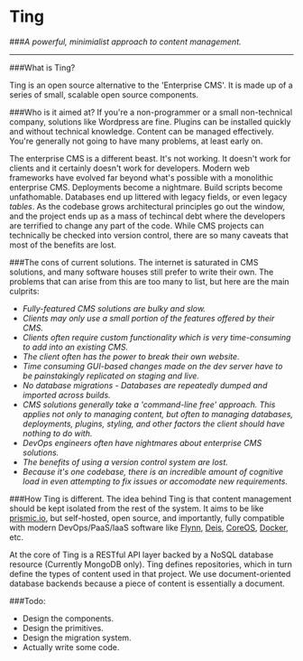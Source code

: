 # Ting
###*A powerful, minimialist approach to content management.*
***
###What is Ting?

Ting is an open source alternative to the 'Enterprise CMS'. It is made up of a series of small, scalable open source components.

###Who is it aimed at?
If you're a non-programmer or a small non-technical company, solutions like Wordpress are fine. Plugins can be installed quickly and without technical knowledge. Content can be managed effectively. You're generally not going to have many problems, at least early on.

The enterprise CMS is a different beast. It's not working. It doesn't work for clients and it certainly doesn't work for developers. Modern web frameworks have evolved far beyond what's possible with a monolithic enterprise CMS. Deployments become a nightmare. Build scripts become unfathomable. Databases end up littered with legacy fields, or even legacy *tables*. As the codebase grows architectural principles go out the window, and the project ends up as a mass of techincal debt where the developers are terrified to change any part of the code. While CMS projects can technically be checked into version control, there are so many caveats that most of the benefits are lost.

###The cons of current solutions.
The internet is saturated in CMS solutions, and many software houses still prefer to write their own. The problems that can arise from this are too many to list, but here are the main culprits:

* *Fully-featured CMS solutions are bulky and slow.*
* *Clients may only use a small portion of the features offered by their CMS.*
* *Clients often require custom functionality which is very time-consuming to add into an existing CMS.*
* *The client often has the power to break their own website.*
* *Time consuming GUI-based changes made on the dev server have to be painstakingly replicated on staging and live.*
* *No database migrations - Databases are repeatedly dumped and imported across builds.*
* *CMS solutions generally take a 'command-line free' approach. This applies not only to managing content, but often to managing databases, deployments, plugins, styling, and other factors the client should have nothing to do with.*
* *DevOps engineers often have nightmares about enterprise CMS solutions.*
* *The benefits of using a version control system are lost.*
* *Because it's one codebase, there is an incredible amount of cognitive load in even attempting to fix issues or accomodate new requirements.*

###How Ting is different.
The idea behind Ting is that content management should be kept isolated from the rest of the system. It aims to be like [prismic.io](http://prismic.io), but self-hosted, open source, and importantly, fully compatible with modern DevOps/PaaS/IaaS software like [Flynn](http://flynn.io), [Deis](http://deis.io), [CoreOS](http://coreos.com), [Docker](http://docker.io), etc.

At the core of Ting is a RESTful API layer backed by a NoSQL database resource (Currently MongoDB only). Ting defines repositories, which in turn define the types of content used in that project. We use document-oriented database backends because a piece of content is essentially a document.

###Todo:

* Design the components.
* Design the primitives.
* Design the migration system.
* Actually write some code.
